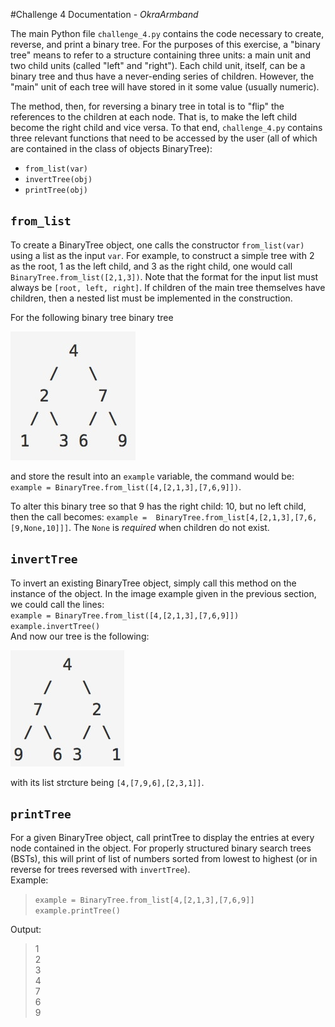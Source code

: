 #Challenge 4 Documentation - _OkraArmband_

The main Python file `challenge_4.py` contains the code necessary to create, reverse, and print a binary tree.
For the purposes of this exercise, a "binary tree" means to refer to a structure containing three units: a main unit
and two child units (called "left" and "right"). Each child unit, itself, can be a binary tree and thus have a 
never-ending series of children. However, the "main" unit of each tree will have stored in it some value (usually numeric).

The method, then, for reversing a binary tree in total is to "flip" the references to the children at each node.
That is, to make the left child become the right child and vice versa. To that end, `challenge_4.py` contains three
relevant functions that need to be accessed by the user (all of which are contained in the class of objects BinaryTree):
* `from_list(var)`
* `invertTree(obj)`
* `printTree(obj)`

## `from_list`
To create a BinaryTree object, one calls the constructor `from_list(var)` using a list as the input `var`. For example,
to construct a simple tree with 2 as the root, 1 as the left child, and 3 as the right child, one would call
`BinaryTree.from_list([2,1,3])`. Note that the format for the input list must always be `[root, left, right]`.
If children of the main tree themselves have children, then a nested list must be implemented in the construction. 

For the following binary tree binary tree

![](tree.jpg)

and store the result into an `example` variable, the command would be: `example = BinaryTree.from_list([4,[2,1,3],[7,6,9]])`.

To alter this binary tree so that 9 has the right child: 10, but no left child, then the call becomes: `example = 
BinaryTree.from_list[4,[2,1,3],[7,6,[9,None,10]]]`. The `None` is _required_ when children do not exist.

## `invertTree`

To invert an existing BinaryTree object, simply call this method on the instance of the object. In the image example
given in the previous section, we could call the lines:  
`example = BinaryTree.from_list([4,[2,1,3],[7,6,9]])`  
`example.invertTree()`  
And now our tree is the following:

![](treeReversed.jpg)

with its list strcture being `[4,[7,9,6],[2,3,1]]`.

## `printTree`

For a given BinaryTree object, call printTree to display the entries at every node contained in the object. For properly
structured binary search trees (BSTs), this will print of list of numbers sorted from lowest to highest (or in reverse
for trees reversed with `invertTree`).  
Example:  
 >`example = BinaryTree.from_list[4,[2,1,3],[7,6,9]]`  
 >`example.printTree()`
   
Output:  
 >1   
 >2  
 >3  
 >4  
 >7  
 >6  
 >9